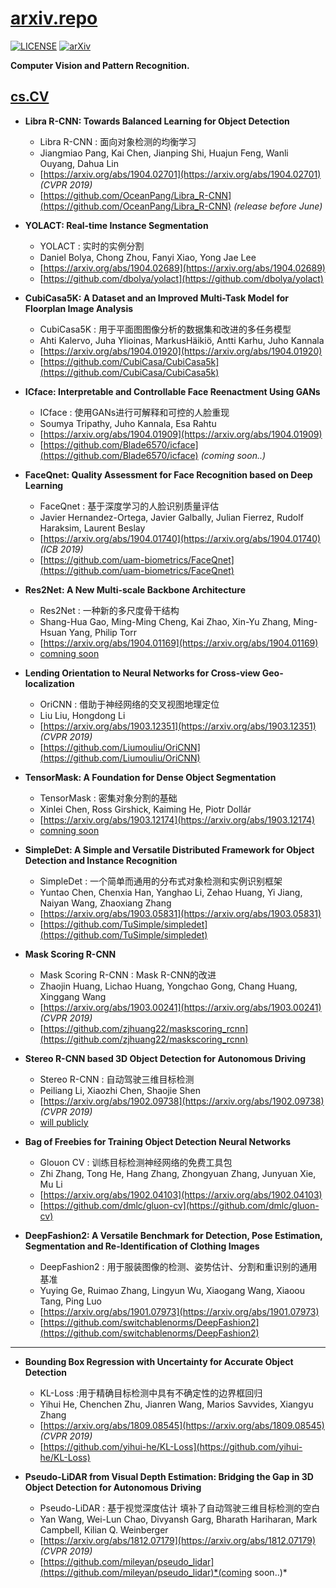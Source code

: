 # [arxiv.repo](https://github.com/Mainvooid/arxiv.repo)

[![LICENSE](https://img.shields.io/badge/license-Anti%20996-blue.svg)](https://github.com/996icu/996.ICU/blob/master/LICENSE)
[![arXiv](https://img.shields.io/badge/arXiv-cs.CV-orange.svg)]()

**Computer Vision and Pattern Recognition.**

## [cs.CV](https://arxiv.org/list/cs.CV/recent)

- **Libra R-CNN: Towards Balanced Learning for Object Detection**
   - Libra R-CNN : 面向对象检测的均衡学习
   - Jiangmiao Pang, Kai Chen, Jianping Shi, Huajun Feng, Wanli Ouyang, Dahua Lin
   - [https://arxiv.org/abs/1904.02701](https://arxiv.org/abs/1904.02701) *(CVPR 2019)*
   - [https://github.com/OceanPang/Libra_R-CNN](https://github.com/OceanPang/Libra_R-CNN) *(release before June)*

- **YOLACT: Real-time Instance Segmentation**
   - YOLACT : 实时的实例分割
   - Daniel Bolya, Chong Zhou, Fanyi Xiao, Yong Jae Lee
   - [https://arxiv.org/abs/1904.02689](https://arxiv.org/abs/1904.02689)
   - [https://github.com/dbolya/yolact](https://github.com/dbolya/yolact)

- **CubiCasa5K: A Dataset and an Improved Multi-Task Model for Floorplan Image Analysis**
   - CubiCasa5K : 用于平面图图像分析的数据集和改进的多任务模型
   - Ahti Kalervo, Juha Ylioinas, MarkusHäikiö, Antti Karhu, Juho Kannala
   - [https://arxiv.org/abs/1904.01920](https://arxiv.org/abs/1904.01920)
   - [https://github.com/CubiCasa/CubiCasa5k](https://github.com/CubiCasa/CubiCasa5k)

- **ICface: Interpretable and Controllable Face Reenactment Using GANs**
   - ICface : 使用GANs进行可解释和可控的人脸重现
   - Soumya Tripathy, Juho Kannala, Esa Rahtu
   - [https://arxiv.org/abs/1904.01909](https://arxiv.org/abs/1904.01909)
   - [https://github.com/Blade6570/icface](https://github.com/Blade6570/icface) *(coming soon..)*

- **FaceQnet: Quality Assessment for Face Recognition based on Deep Learning**
   - FaceQnet : 基于深度学习的人脸识别质量评估
   - Javier Hernandez-Ortega, Javier Galbally, Julian Fierrez, Rudolf Haraksim, Laurent Beslay
   - [https://arxiv.org/abs/1904.01740](https://arxiv.org/abs/1904.01740) *(ICB 2019)*
   - [https://github.com/uam-biometrics/FaceQnet](https://github.com/uam-biometrics/FaceQnet)

- **Res2Net: A New Multi-scale Backbone Architecture**
   - Res2Net : 一种新的多尺度骨干结构
   - Shang-Hua Gao, Ming-Ming Cheng, Kai Zhao, Xin-Yu Zhang, Ming-Hsuan Yang, Philip Torr
   - [https://arxiv.org/abs/1904.01169](https://arxiv.org/abs/1904.01169)
   - [comning soon]()

- **Lending Orientation to Neural Networks for Cross-view Geo-localization**
   - OriCNN : 借助于神经网络的交叉视图地理定位
   - Liu Liu, Hongdong Li
   - [https://arxiv.org/abs/1903.12351](https://arxiv.org/abs/1903.12351) *(CVPR 2019)*
   - [https://github.com/Liumouliu/OriCNN](https://github.com/Liumouliu/OriCNN)

- **TensorMask: A Foundation for Dense Object Segmentation**
   - TensorMask : 密集对象分割的基础
   - Xinlei Chen, Ross Girshick, Kaiming He, Piotr Dollár
   - [https://arxiv.org/abs/1903.12174](https://arxiv.org/abs/1903.12174)
   - [comning soon]()

- **SimpleDet: A Simple and Versatile Distributed Framework for Object Detection and Instance Recognition**
   - SimpleDet : 一个简单而通用的分布式对象检测和实例识别框架
   - Yuntao Chen, Chenxia Han, Yanghao Li, Zehao Huang, Yi Jiang, Naiyan Wang, Zhaoxiang Zhang
   - [https://arxiv.org/abs/1903.05831](https://arxiv.org/abs/1903.05831)
   - [https://github.com/TuSimple/simpledet](https://github.com/TuSimple/simpledet)

- **Mask Scoring R-CNN**
   - Mask Scoring R-CNN : Mask R-CNN的改进
   - Zhaojin Huang, Lichao Huang, Yongchao Gong, Chang Huang, Xinggang Wang
   - [https://arxiv.org/abs/1903.00241](https://arxiv.org/abs/1903.00241) *(CVPR 2019)*
   - [https://github.com/zjhuang22/maskscoring_rcnn](https://github.com/zjhuang22/maskscoring_rcnn)

- **Stereo R-CNN based 3D Object Detection for Autonomous Driving**
   - Stereo R-CNN : 自动驾驶三维目标检测
   - Peiliang Li, Xiaozhi Chen, Shaojie Shen
   - [https://arxiv.org/abs/1902.09738](https://arxiv.org/abs/1902.09738) *(CVPR 2019)*
   - [will publicly]()

- **Bag of Freebies for Training Object Detection Neural Networks**
   - Glouon CV : 训练目标检测神经网络的免费工具包
   - Zhi Zhang, Tong He, Hang Zhang, Zhongyuan Zhang, Junyuan Xie, Mu Li
   - [https://arxiv.org/abs/1902.04103](https://arxiv.org/abs/1902.04103)
   - [https://github.com/dmlc/gluon-cv](https://github.com/dmlc/gluon-cv)

- **DeepFashion2: A Versatile Benchmark for Detection, Pose Estimation, Segmentation and Re-Identification of Clothing Images**
   - DeepFashion2 : 用于服装图像的检测、姿势估计、分割和重识别的通用基准
   - Yuying Ge, Ruimao Zhang, Lingyun Wu, Xiaogang Wang, Xiaoou Tang, Ping Luo
   - [https://arxiv.org/abs/1901.07973](https://arxiv.org/abs/1901.07973)
   - [https://github.com/switchablenorms/DeepFashion2](https://github.com/switchablenorms/DeepFashion2)

---

- **Bounding Box Regression with Uncertainty for Accurate Object Detection**
   - KL-Loss :用于精确目标检测中具有不确定性的边界框回归
   - Yihui He, Chenchen Zhu, Jianren Wang, Marios Savvides, Xiangyu Zhang
   - [https://arxiv.org/abs/1809.08545](https://arxiv.org/abs/1809.08545) *(CVPR 2019)*
   - [https://github.com/yihui-he/KL-Loss](https://github.com/yihui-he/KL-Loss)

- **Pseudo-LiDAR from Visual Depth Estimation: Bridging the Gap in 3D Object Detection for Autonomous Driving**
   - Pseudo-LiDAR : 基于视觉深度估计 填补了自动驾驶三维目标检测的空白
   - Yan Wang, Wei-Lun Chao, Divyansh Garg, Bharath Hariharan, Mark Campbell, Kilian Q. Weinberger
   - [https://arxiv.org/abs/1812.07179](https://arxiv.org/abs/1812.07179) *(CVPR 2019)*
   - [https://github.com/mileyan/pseudo_lidar](https://github.com/mileyan/pseudo_lidar)*(coming soon..)*
